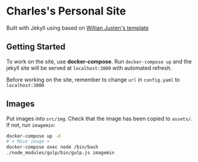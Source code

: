 # Charles's Personal Site

Built with Jekyll using based on [Willian Justen's template](https://github.com/willianjusten/will-jekyll-template)

## Getting Started

To work on the site, use **docker-compose**. Run `docker-compose up` and the jekyll site will be served at `localhost:3000` with automated refresh.

Before working on the site, remember to change `url` in `config.yaml` to `localhost:3000`

## Images

Put images into `src/img`. Check that the image has been copied to `assets/`. If not, run `imagemin`:
```bash
docker-compose up -d
# < Move image >
docker-compose exec node /bin/bash
./node_modules/gulp/bin/gulp.js imagemin
```
